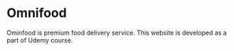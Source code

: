 # Omnifood
Ominfood is premium food delivery service. This website is developed as a part of Udemy course.
